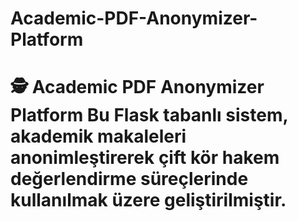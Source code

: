 # Academic-PDF-Anonymizer-Platform
# 🕵️ Academic PDF Anonymizer Platform  Bu Flask tabanlı sistem, akademik makaleleri anonimleştirerek çift kör hakem değerlendirme süreçlerinde kullanılmak üzere geliştirilmiştir.
